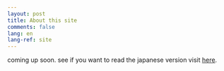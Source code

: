```yaml
---
layout: post
title: About this site
comments: false
lang: en
lang-ref: site
---
```


coming up soon. see if you want to read the japanese version visit [here](https://mdaisuke.net/jp/site/).
